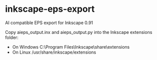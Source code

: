 # inkscape-eps-export

AI compatible EPS export for Inkscape 0.91

Copy aieps_output.inx and aieps_output.py  into the Inkscape extensions folder:

* On Windows C:\Program Files\Inkscape\share\extensions
* On Linux /usr/share/inkscape/extensions
